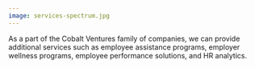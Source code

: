 ```yaml
---
image: services-spectrum.jpg
---
```


As a part of the Cobalt Ventures family of companies, we can provide additional services such as employee assistance programs, employer wellness programs, employee performance solutions, and HR analytics.
